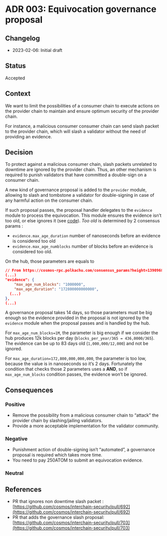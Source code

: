 # ADR 003: Equivocation governance proposal

## Changelog
* 2023-02-06: Initial draft

## Status

Accepted

## Context

We want to limit the possibilities of a consumer chain to execute actions on the provider chain to maintain and ensure optimum security of the provider chain.

For instance, a malicious consumer consumer chain can send slash packet to the provider chain, which will slash a validator without the need of providing an evidence.

## Decision

To protect against a malicious consumer chain, slash packets unrelated to downtime are ignored by the provider chain. Thus, an other mechanism is required to punish validators that have committed a double-sign on a consumer chain.

A new kind of governance proposal is added to the `provider` module, allowing to slash and tombstone a validator for double-signing in case of any harmful action on the consumer chain.

If such proposal passes, the proposal handler delegates to the `evidence` module to process the equivocation. This module ensures the evidence isn’t too old, or else ignores it (see [code](https://github.com/cosmos/cosmos-sdk/blob/21021b837882d1d40f1d79bcbc4fad2e79a3fefe/x/evidence/keeper/infraction.go#L54-L62)). *Too old* is determined by 2 consensus params : 

- `evidence.max_age_duration` number of nanoseconds before an evidence is considered too old
- `evidence.max_age_numblocks` number of blocks before an evidence is considered too old.

On the hub, those parameters are equals to 

```json
// From https://cosmos-rpc.polkachu.com/consensus_params?height=13909682
(...)
"evidence": {
	"max_age_num_blocks": "1000000",
	"max_age_duration": "172800000000000",
  (...)
},
(...)
```

A governance proposal takes 14 days, so those parameters must be big enough so the evidence provided in the proposal is not ignored by the `evidence` module when the proposal passes and is handled by the hub.

For `max_age_num_blocks=1M`, the parameter is big enough if we consider the hub produces 12k blocks per day (`blocks_per_year/365 = 436,0000/365`). The evidence can be up to 83 days old (`1,000,000/12,000`) and not be ignored.

For `max_age_duration=172,800,000,000,000`, the parameter is too low, because the value is in nanoseconds so it’s 2 days. Fortunately the condition that checks those 2 parameters uses a **AND**, so if `max_age_num_blocks` condition passes, the evidence won’t be ignored.

## Consequences

### Positive

* Remove the possibility from a malicious consumer chain to “attack” the provider chain by slashing/jailing validators.
* Provide a more acceptable implementation for the validator community.

### Negative

* Punishment action of double-signing isn’t “automated”, a governance proposal is required which takes more time.
* You need to pay 250ATOM to submit an equivocation evidence.

### Neutral

## References

* PR that ignores non downtime slash packet : [https://github.com/cosmos/interchain-security/pull/692](https://github.com/cosmos/interchain-security/pull/692)
* PR that adds the governance slash proposal: [https://github.com/cosmos/interchain-security/pull/703](https://github.com/cosmos/interchain-security/pull/703)
